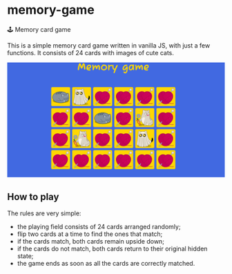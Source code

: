 # memory-game
🕹️ Memory card game

This is a simple memory card game written in vanilla JS, with just a few functions. It consists of 24 cards with images of cute cats.

![alt text](assets/memory-game.png)

## How to play

The rules are very simple:
+ the playing field consists of 24 cards arranged randomly; 
+ flip two cards at a time to find the ones that match;
+ if the cards match, both cards remain upside down;
+ if the cards do not match, both cards return to their original hidden state;
+ the game ends as soon as all the cards are correctly matched.
